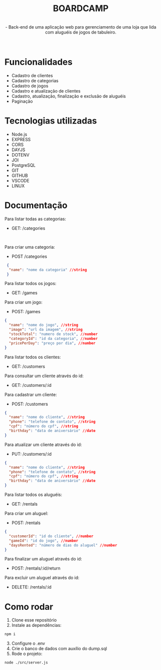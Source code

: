 <div align="center">
  <h1>BOARDCAMP</h1>
  <br>
  - Back-end de uma aplicação web para gerenciamento de uma loja que lida com aluguéis de jogos de tabuleiro. 
  <br>
  <br>
</div>
<br>
  
# Funcionalidades
- Cadastro de clientes
- Cadastro de categorias 
- Cadastro de jogos
- Cadastro e atualização de clientes
- Cadastro, atualização, finalização e exclusão de aluguéis
- Paginação 

# Tecnologias utilizadas
- Node.js
- EXPRESS
- CORS
- DAYJS
- DOTENV
- JOI
- PostgreSQL
- GIT
- GITHUB
- VSCODE
- LINUX

# Documentação 
Para listar todas as categorias:
- GET: /categories
<br>

Para criar uma categoria:
- POST /categories
```json
 {
  "name": "nome da categoria" //string
 }
```
Para listar todos os jogos:
- GET: /games

Para criar um jogo:
- POST: /games
```json
{
  "name": "nome do jogo", //string
  "image": "url da imagem", //string
  "stockTotal": "numero de stock", //number
  "categoryId": "id da categoria", //number
  "pricePerDay": "preço por dia", //number
}
```

Para listar todos os clientes:
- GET: /customers

Para consultar um cliente através do id:
- GET: /customers/:id

Para cadastrar um cliente:
- POST: /customers
```json
{
  "name": "nome do cliente", //string
  "phone": "telefone de contato", //string
  "cpf": "número do cpf", //string
  "birthday": "data de aniversário" //date
}
```

Para atualizar um cliente através do id:
- PUT:  /customers/:id
```json
{
  "name": "nome do cliente", //string
  "phone": "telefone de contato", //string
  "cpf": "número do cpf", //string
  "birthday": "data de aniversário" //date
}
```

Para listar todos os aluguéis:
- GET: /rentals

Para criar um aluguel:
- POST: /rentals
```json
{
  "customerId": "id do cliente", //number
  "gameId": "id do jogo", //number
  "daysRented": "número de dias do aluguel" //number
}
```

Para finalizar um aluguel através do id:
- POST: /rentals/:id/return

Para excluir um aluguel através do id:
- DELETE: /rentals/:id

# Como rodar
1. Clone esse repositório
2. Instale as dependências:
```bash
npm i
```
3. Configure o .env
4. Crie o banco de dados com auxílio do dump.sql
5. Rode o projeto:
```bash
node ./src/server.js
```


<br>